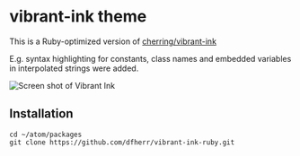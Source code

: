 # vibrant-ink theme

This is a Ruby-optimized version of [cherring/vibrant-ink](https://github.com/cherring/vibrant-ink)

E.g. syntax highlighting for constants, class names and embedded variables in interpolated strings were added.

![Screen shot of Vibrant Ink](/../screenshot/screenshot/vibrant-ink-ruby.png)

## Installation

```
cd ~/atom/packages
git clone https://github.com/dfherr/vibrant-ink-ruby.git
```
